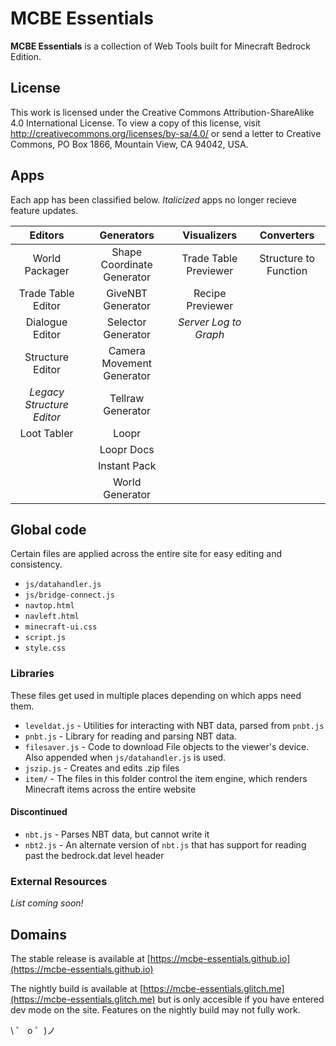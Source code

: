 # MCBE Essentials

**MCBE Essentials** is a collection of Web Tools built for Minecraft Bedrock Edition.

## License
This work is licensed under the Creative Commons Attribution-ShareAlike 4.0 International License. To view a copy of this license, visit http://creativecommons.org/licenses/by-sa/4.0/ or send a letter to Creative Commons, PO Box 1866, Mountain View, CA 94042, USA.

## Apps

Each app has been classified below. *Italicized* apps no longer recieve feature updates.

| Editors                    | Generators                 | Visualizers               | Converters                 |
| :------------------------: | :------------------------: | :-----------------------: | :------------------------: |
| World Packager             | Shape Coordinate Generator | Trade Table Previewer     | Structure to Function      |
| Trade Table Editor         | GiveNBT Generator          | Recipe Previewer          |                            |
| Dialogue Editor            | Selector Generator         | *Server Log to Graph*     |                            |
| Structure Editor           | Camera Movement Generator  |                           |                            |
| *Legacy Structure Editor*  | Tellraw Generator          |                           |                            |
| Loot Tabler                | Loopr                      |                           |                            |
|                            | Loopr Docs                 |                           |                            |
|                            | Instant Pack               |                           |                            |
|                            | World Generator            |                           |                            |

## Global code
Certain files are applied across the entire site for easy editing and consistency.
- `js/datahandler.js` 
- `js/bridge-connect.js`
- `navtop.html`
- `navleft.html`
- `minecraft-ui.css`
- `script.js`
- `style.css`

### Libraries
These files get used in multiple places depending on which apps need them.
- `leveldat.js` - Utilities for interacting with NBT data, parsed from `pnbt.js`
- `pnbt.js` - Library for reading and parsing NBT data.
- `filesaver.js` - Code to download File objects to the viewer's device. Also appended when `js/datahandler.js` is used.
- `jszip.js` - Creates and edits .zip files
- `item/` - The files in this folder control the item engine, which renders Minecraft items across the entire website

#### Discontinued
- `nbt.js` - Parses NBT data, but cannot write it
- `nbt2.js` - An alternate version of `nbt.js` that has support for reading past the bedrock.dat level header

### External Resources
*List coming soon!*

## Domains

The stable release is available at [https://mcbe-essentials.github.io](https://mcbe-essentials.github.io)

The nightly build is available at [https://mcbe-essentials.glitch.me](https://mcbe-essentials.glitch.me) but is only accesible if you have entered dev mode on the site. Features on the nightly build may not fully work.

\ ゜ o ゜)ノ